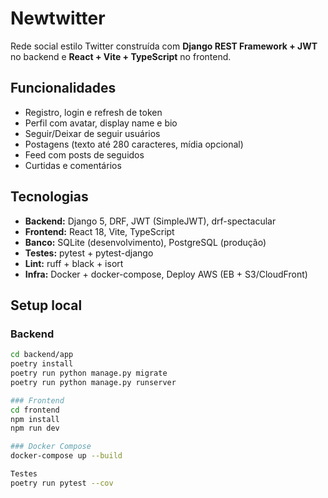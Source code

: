 # Newtwitter


Rede social estilo Twitter construída com **Django REST Framework + JWT** no backend e **React + Vite + TypeScript** no frontend.


## Funcionalidades
- Registro, login e refresh de token
- Perfil com avatar, display name e bio
- Seguir/Deixar de seguir usuários
- Postagens (texto até 280 caracteres, mídia opcional)
- Feed com posts de seguidos
- Curtidas e comentários


## Tecnologias
- **Backend:** Django 5, DRF, JWT (SimpleJWT), drf-spectacular
- **Frontend:** React 18, Vite, TypeScript
- **Banco:** SQLite (desenvolvimento), PostgreSQL (produção)
- **Testes:** pytest + pytest-django
- **Lint:** ruff + black + isort
- **Infra:** Docker + docker-compose, Deploy AWS (EB + S3/CloudFront)


## Setup local
### Backend
```bash
cd backend/app
poetry install
poetry run python manage.py migrate
poetry run python manage.py runserver

### Frontend
cd frontend
npm install
npm run dev

### Docker Compose
docker-compose up --build

Testes
poetry run pytest --cov
